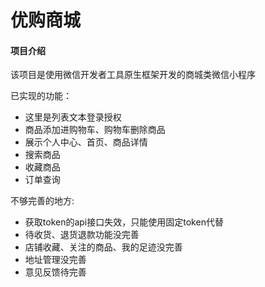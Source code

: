 # 优购商城

#### 项目介绍
该项目是使用微信开发者工具原生框架开发的商城类微信小程序

已实现的功能：
- 这里是列表文本登录授权
- 商品添加进购物车、购物车删除商品
- 展示个人中心、首页、商品详情
- 搜索商品
- 收藏商品
- 订单查询

不够完善的地方:
- 获取token的api接口失效，只能使用固定token代替
- 待收货、退货退款功能没完善
- 店铺收藏、关注的商品、我的足迹没完善
- 地址管理没完善
- 意见反馈待完善
